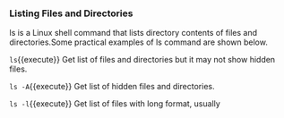 ### Listing Files and Directories

ls is a Linux shell command that lists directory contents of files and directories.Some practical examples of ls command are shown below.

`ls`{{execute}} Get list of files and directories but it may not show 
hidden files.

`ls -A`{{execute}} Get list of hidden files and directories.

`ls -l`{{execute}} Get list of files with long format, usually 